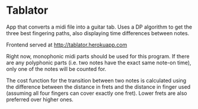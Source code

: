 # Tablator
App that converts a midi file into a guitar tab. Uses a DP algorithm to get the three best fingering paths, also displaying time differences between notes.

Frontend served at http://tablator.herokuapp.com

Right now, monophonic midi parts should be used for this program. If there are any polyphonic parts (i.e. two notes have the exact same note-on time), only one of the notes will be counted for.

The cost function for the transition between two notes is calculated using the difference between the distance in frets and the distance in finger used (assuming all four fingers can cover exactly one fret). Lower frets are also preferred over higher ones.